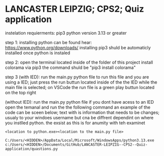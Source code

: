 # LANCASTER LEIPZIG; CPS2; Quiz application

instelation requierments:
    pip3
    python version 3.13 or greater

step 1:
    installing python can be found hear: https://www.python.org/downloads/
    installing pip3 shuld be automaticly installed once python is instaled

step 2:
    open the terminal located inside of the folder of this project
    install colorama via pip3
    the command shuld be "pip3 install colorama"

step 3 
(with IED):
    run the main.py python file
    to run this file and you are using a IED; just press the run buttun located inside of the the IED while the main file is selected; on VSCode the run file is a green play buttun located on the top right

(without IED):
    run the main.py python file
    if you dont have acess to an IED open the temanal and run the the following command
    an example of the code can be sceen below; text with <HIDDEN> is information that needs to be changes; usualy to your windoes username but cna be diffrent dependint on where you instlled python. the <HIDDEN> exsist as this is for anumity with teh examinet

    <location to python.exe><location to the main.py file>

    C:/Users/<HIDDEN>/AppData/Local/Microsoft/WindowsApps/python3.13.exe c:/Users/<HIDDEN>/Documents/GitHub/LANCASTER-LEIPZIG--CPS2--Quiz-application/quastions.py